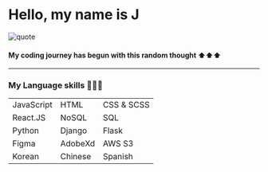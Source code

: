 # Hello, my name is J

![quote](https://i.imgur.com/eWl8YDt.jpg)
#### My coding journey has begun with this random thought ⬆️⬆️⬆️

---------------------------------------------------------


### My Language skills 👩🏻‍💻
|              |             |              |
|--------------|------------|---------------|
| JavaScript   | HTML       | CSS & SCSS    |
| React.JS     | NoSQL      | SQL           |
| Python       | Django     | Flask         |
| Figma        | AdobeXd    | AWS S3        |
| Korean       | Chinese    | Spanish       |
